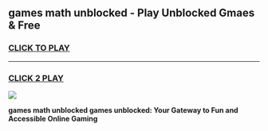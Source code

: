 
## games math unblocked - Play Unblocked Gmaes & Free
<h3>
<a href="https://news.freeplayer.one?title=games_math_unblocked&ref=23F">CLICK TO PLAY</a></h3>
<hr>

<h3>
<a href="https://news.freeplayer.one?title=games_math_unblocked&ref=23F">CLICK 2 PLAY</a>
  
</h3>

<a href="https://news.freeplayer.one?title=games_math_unblocked&ref=23F/"><img src="https://clearcache.store/games.png"></a>


**games math unblocked games unblocked: Your Gateway to Fun and Accessible Online Gaming**
